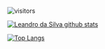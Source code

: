<!--
**LeandrodaSilva/LeandrodaSilva** is a ✨ _special_ ✨ repository because its `README.md` (this file) appears on your GitHub profile.

Here are some ideas to get you started:

- 🔭 I’m currently working on ...
- 🌱 I’m currently learning ...
- 👯 I’m looking to collaborate on ...
- 🤔 I’m looking for help with ...
- 💬 Ask me about ...
- 📫 How to reach me: ...
- 😄 Pronouns: ...
- ⚡ Fun fact: ...
-->
 ![visitors](https://visitor-badge.glitch.me/badge?page_id=LeandrodaSilva&left_color=green&right_color=red)

[![Leandro da Silva github stats](https://github-readme-stats.vercel.app/api?username=LeandrodaSilva&count_private=true&count_private=true&title_color=ffffff&text_color=ffffff&icon_color=ffffff&bg_color=000000&locale=pt-br)](https://github.com/anuraghazra/github-readme-stats)

[![Top Langs](https://github-readme-stats.vercel.app/api/top-langs/?username=LeandrodaSilva&layout=compact&title_color=ffffff&text_color=ffffff&icon_color=ffffff&bg_color=000000&locale=pt-br)](https://github.com/anuraghazra/github-readme-stats)
